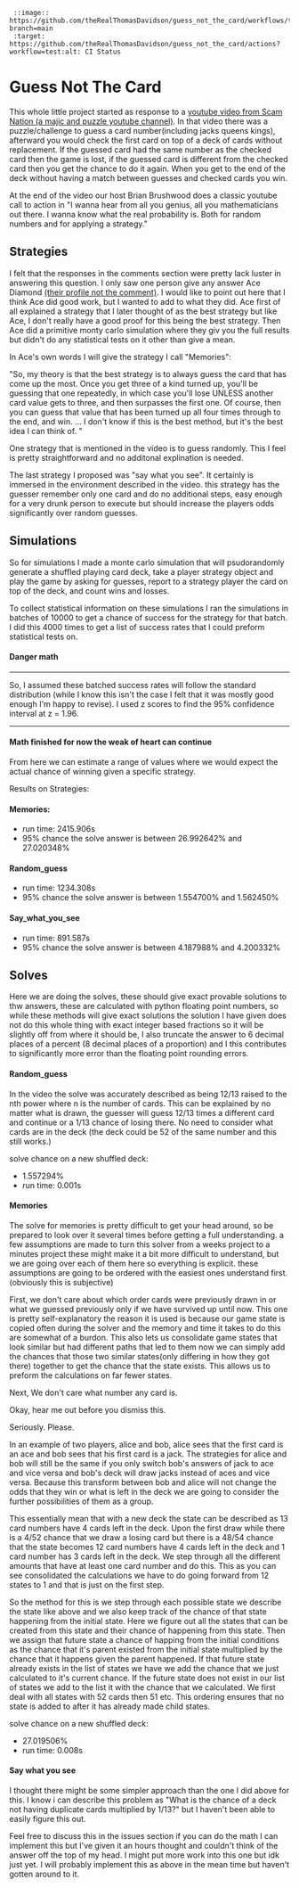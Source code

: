      ::image:: https://github.com/theRealThomasDavidson/guess_not_the_card/workflows/test/badge.svg?branch=main
     :target: https://github.com/theRealThomasDavidson/guess_not_the_card/actions?workflow=test:alt: CI Status


# Guess Not The Card

This whole little project started as response to a 
[youtube video from Scam Nation (a majic and puzzle youtube channel)](https://www.youtube.com/watch?v=Pkp51MZUD3Q&t=1s).
In that video there was a puzzle/challenge to guess a card number(including jacks queens kings), afterward you would 
check the first card on top of a deck of cards without replacement. If the guessed card had the same number as the 
checked card then the game is lost, if the guessed card is different from the checked card then you get the chance to 
do it again. When you get to the end of the deck without having a match between guesses and checked cards you win. 

At the end of the video our host Brian Brushwood does a classic youtube call to action in "I wanna hear from all you
genius, all you mathematicians out there. I wanna know what the real probability is. Both for random numbers and 
for applying a strategy."

## Strategies

I felt that the responses in the comments section were pretty lack luster in answering this question. I only saw one 
person give any answer Ace Diamond [(their profile not the comment)](https://www.youtube.com/channel/UCSlcPhWYE-liv6IJLUen12w).
I would like to point out here that I think Ace did good work, but I wanted to add to what they did. 
Ace first of all explained a strategy that I later thought of as the best strategy but like Ace, I don't really have 
a good proof for this being the best strategy. Then Ace did a primitive monty carlo simulation where they giv you the 
full results but didn't do any statistical tests on it other than give a mean. 

In Ace's own words I will give the strategy I call "Memories": 

"So, my theory is that the best strategy is to always guess the card that has come up the most.  Once you get three of 
a kind turned up, you'll be guessing that one repeatedly, in which case you'll lose UNLESS another card value gets to 
three, and then surpasses the first one. Of course, then you can guess that value that has been turned up all four 
times through to the end, and win. ... I don't know if this is the best method, but it's the best idea I can think of.
"

One strategy that is mentioned in the video is to guess randomly. This I feel is pretty straightforward and no additonal 
explination is needed. 

The last strategy I proposed was "say what you see". It certainly is immersed in the environment described in the video. 
this strategy has the guesser remember only one card and do no additional steps, easy enough for a very drunk person to 
execute but should increase the players odds significantly over random guesses. 

## Simulations

So for simulations I made a monte carlo simulation that will psudorandomly generate a shuffled playing card deck, take 
a player strategy object and play the game by asking for guesses, report to a strategy player the card on top of the 
deck, and count wins and losses. 

To collect statistical information on these simulations I ran the simulations in batches of 10000 to get a chance of 
success for the strategy for that batch. I did this 4000 times to get a list of success rates that I could preform 
statistical tests on.
 
#### Danger math

-------

So, I assumed these batched success rates will follow the standard distribution (while I know this isn't the case I felt
 that it was mostly good enough I'm happy to revise). I used z scores to find the 95% confidence interval at z = 1.96.

------

#### Math finished for now the weak of heart can continue

From here we can estimate a range of values where we would expect the actual chance of winning given a specific strategy.

Results on Strategies:

#### Memories: 
    
 - run time: 2415.906s
 - 95% chance the solve answer is between 26.992642% and 27.020348%

#### Random_guess

 - run time: 1234.308s
 - 95% chance the solve answer is between 1.554700% and 1.562450%

#### Say_what_you_see 
 - run time: 891.587s
 - 95% chance the solve answer is between 4.187988% and 4.200332%

## Solves

Here we are doing the solves, these should give exact provable solutions to thw answers, these are calculated with 
python floating point numbers, so while these methods will give exact solutions the solution I have given does not do 
this whole thing with exact integer based fractions so it will be slightly off from where it should be, I also truncate 
the answer to 6 decimal places of a percent (8 decimal places of a proportion) and I this contributes to significantly 
more error than the floating point rounding errors.

#### Random_guess

In the video the solve was accurately described as being 12/13 raised to the nth power where n is the number of cards.
This can be explained by no matter what is drawn, the guesser will guess 12/13 times a different card and continue or a 
1/13 chance of losing there. No need to consider what cards are in the deck (the deck could be 52 of the same number and
 this still works.)
 
 solve chance on a new shuffled deck: 
 - 1.557294%
 - run time: 0.001s
 
 
#### Memories

The solve for memories is pretty difficult to get your head around, so be prepared to look over it several times before 
getting a full understanding. a few assumptions are made to turn this solver from a weeks project to a minutes project 
these might make it a bit more difficult to understand, but we are going over each of them here so everything is 
explicit. these assumptions are going to be ordered with the easiest ones understand first. (obviously this is 
subjective)

First, we don't care about which order cards were previously drawn in or what we guessed previously only if we have 
survived up until now. This one is pretty self-explanatory the reason it is used is because our game state is copied 
often during the solver and the memory and time it takes to do this are somewhat of a burdon. This also lets us 
consolidate game states that look similar but had different paths that led to them now we can simply add the chances 
that those two similar states(only differing in how they got there) together to get the chance that the state exists. 
This allows us to preform the calculations on far fewer states. 

Next, We don't care what number any card is. 

Okay, hear me out before you dismiss this. 

Seriously. Please. 

In an example of two players, alice and bob, alice sees that the first card is an ace and bob sees that his first card 
is a jack. The strategies for alice and  bob will still be the same if you only switch bob's answers of jack to ace and
vice versa and bob's deck will draw jacks instead of aces and vice versa. Because this transform between bob and alice 
will not change the odds that they win or what is left in the deck we are going to consider the further possibilities 
of them as a group.

This essentially mean that with a new deck the state can be described as 13 card numbers have 4 cards left in the deck.
Upon the first draw while there is a 4/52 chance that we draw a losing card but there is a 48/54 chance that the state 
becomes 12 card numbers have 4 cards left in the deck and 1 card number has 3 cards left in the deck.
We step through all the  different amounts that have at least one card number and do this. This as you can see consolidated the 
calculations we have to do going forward from 12 states to 1 and that is just on the first step.

So the method for this is we step through each possible state we describe the state like above and we also keep track of
the chance of that state happening from the initial state. Here we figure out all the states that can be created from 
this state and their chance of happening from this state. Then we assign that future state a chance of happing from the 
initial conditions as the chance that it's parent existed from the initial state multiplied by the chance that it happens
given the parent happened. If that future state already exists in the list of states we have we add the chance that we
just calculated to it's current chance. If the future state does not exist in our list of states we add to the list it 
with the chance that we calculated. We first deal with all states with 52 cards then 51 etc. This ordering ensures that 
no state is added to after it has already made child states. 

solve chance on a new shuffled deck: 
 - 27.019506%
 - run time:  0.008s
 #### Say what you see
 
 I thought there might be some simpler approach than the one I did above for this. I know i can describe this problem as
 "What is the chance of a deck not having duplicate cards multiplied by 1/13?" but I haven't been able to easily figure 
 this out.
 
 Feel free to discuss this in the issues section if you can do the math I can implement this but I've given it an hours
 thought and couldn't think of the answer off the top of my head. I might put more work into this one but idk just yet.
 I will probably implement this as above in the mean time but haven't gotten around to it.
 
